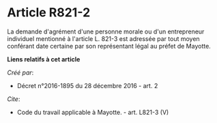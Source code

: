 # Article R821-2

La demande d'agrément d'une personne morale ou d'un entrepreneur individuel mentionné à l'article L. 821-3 est adressée par
tout moyen conférant date certaine par son représentant légal au préfet de Mayotte.

**Liens relatifs à cet article**

_Créé par_:

  - Décret n°2016-1895 du 28 décembre 2016 - art. 2

_Cite_:

  - Code du travail applicable à Mayotte. - art. L821-3 (V)
